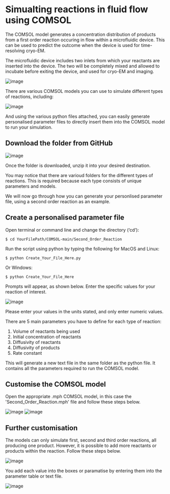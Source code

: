# Simualting reactions in fluid flow using COMSOL

The COMSOL model generates a concentration distribution of products from a first order reaction occuring in flow within a microfluidic device. This can be used to predict the outcome when the device is used for time-resolving cryo-EM.

The microfluidic device includes two inlets from which your reactants are inserted into the device. The two will be completely mixed and allowed to incubate before exiting the device, and used for cryo-EM and imaging.

![image](https://i.postimg.cc/q7qXwKQd/Screenshot-2021-07-03-at-16-41-47.png)

There are various COMSOL models you can use to simulate different types of reactions, including:

![image](https://i.postimg.cc/FKxzYC0r/Screenshot-2021-07-03-at-16-50-50.png)

And using the various python files attached, you can easily generate personalised parameter files to directly insert them into the COMSOL model to run your simulation. 

Download the folder from GitHub
-------------------
![image](https://i.postimg.cc/V6CCdWsD/Screenshot-2021-07-03-at-16-54-58.png)

Once the folder is downloaded, unzip it into your desired destination.

You may notice that there are varioud folders for the different types of reactions. This is required because each type consists of unique parameters and models. 

We will now go through how you can generate your personlised parameter file, using a second order reaction as an example.

Create a personalised parameter file
-------------------

Open terminal or command line and change the directory (‘cd’):

	$ cd YourFilePath/COMSOL-main/Second_Order_Reaction 
 
Run the script using python by typing the following for MacOS and Linux:

	$ python Create_Your_File_Here.py
	
Or Windows:
  
	$ python Create_Your_File_Here


Prompts will appear, as shown below. Enter the specific values for your reaction of interest.

![image](https://i.postimg.cc/qMv4MMv5/Screenshot-2021-07-03-at-17-09-06.png)

Please enter your values in the units stated, and only enter numeric values.

There are 5 main parameters you have to define for each type of reaction:

1) Volume of reactants being used
2) Initial concentration of reactants
3) Diffusivity of reactants
4) Diffusivity of products
5) Rate constant

This will generate a new text file in the same folder as the python file. It contains all the parameters required to run the COMSOL model.

Customise the COMSOL model
-------------------

Open the appropriate .mph COMSOL model, in this case the 'Second_Order_Reaction.mph' file and follow these steps below.

![image](https://i.postimg.cc/66yFDXfk/Screenshot-2021-07-03-at-18-53-04.png)
![image](https://i.postimg.cc/ZnpH4VRd/Screenshot-2021-07-03-at-18-54-40.png)

Further customisation
-------------------

The models can only simulate first, second and third order reactions, all producing one product. However, it is possible to add more reactants or products within the reaction. Follow these steps below.

![image](https://i.postimg.cc/XNzyxwsf/Screenshot-2021-07-03-at-20-05-20.png)

You add each value into the boxes or paramatise by entering them into the parameter table or text file.

![image](https://i.postimg.cc/YqNm6jsk/Screenshot-2021-07-03-at-20-13-40.png)

